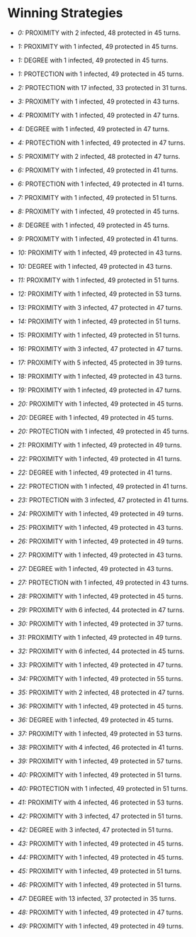 # Winning Strategies

* _0:_ PROXIMITY with 2 infected, 48 protected in 45 turns.


* _1:_ PROXIMITY with 1 infected, 49 protected in 45 turns.


* _1:_ DEGREE with 1 infected, 49 protected in 45 turns.


* _1:_ PROTECTION with 1 infected, 49 protected in 45 turns.


* _2:_ PROTECTION with 17 infected, 33 protected in 31 turns.


* _3:_ PROXIMITY with 1 infected, 49 protected in 43 turns.


* _4:_ PROXIMITY with 1 infected, 49 protected in 47 turns.


* _4:_ DEGREE with 1 infected, 49 protected in 47 turns.


* _4:_ PROTECTION with 1 infected, 49 protected in 47 turns.


* _5:_ PROXIMITY with 2 infected, 48 protected in 47 turns.


* _6:_ PROXIMITY with 1 infected, 49 protected in 41 turns.


* _6:_ PROTECTION with 1 infected, 49 protected in 41 turns.


* _7:_ PROXIMITY with 1 infected, 49 protected in 51 turns.


* _8:_ PROXIMITY with 1 infected, 49 protected in 45 turns.


* _8:_ DEGREE with 1 infected, 49 protected in 45 turns.


* _9:_ PROXIMITY with 1 infected, 49 protected in 41 turns.


* _10:_ PROXIMITY with 1 infected, 49 protected in 43 turns.


* _10:_ DEGREE with 1 infected, 49 protected in 43 turns.


* _11:_ PROXIMITY with 1 infected, 49 protected in 51 turns.


* _12:_ PROXIMITY with 1 infected, 49 protected in 53 turns.


* _13:_ PROXIMITY with 3 infected, 47 protected in 47 turns.


* _14:_ PROXIMITY with 1 infected, 49 protected in 51 turns.


* _15:_ PROXIMITY with 1 infected, 49 protected in 51 turns.


* _16:_ PROXIMITY with 3 infected, 47 protected in 47 turns.


* _17:_ PROXIMITY with 5 infected, 45 protected in 39 turns.


* _18:_ PROXIMITY with 1 infected, 49 protected in 43 turns.


* _19:_ PROXIMITY with 1 infected, 49 protected in 47 turns.


* _20:_ PROXIMITY with 1 infected, 49 protected in 45 turns.


* _20:_ DEGREE with 1 infected, 49 protected in 45 turns.


* _20:_ PROTECTION with 1 infected, 49 protected in 45 turns.


* _21:_ PROXIMITY with 1 infected, 49 protected in 49 turns.


* _22:_ PROXIMITY with 1 infected, 49 protected in 41 turns.


* _22:_ DEGREE with 1 infected, 49 protected in 41 turns.


* _22:_ PROTECTION with 1 infected, 49 protected in 41 turns.


* _23:_ PROTECTION with 3 infected, 47 protected in 41 turns.


* _24:_ PROXIMITY with 1 infected, 49 protected in 49 turns.


* _25:_ PROXIMITY with 1 infected, 49 protected in 43 turns.


* _26:_ PROXIMITY with 1 infected, 49 protected in 49 turns.


* _27:_ PROXIMITY with 1 infected, 49 protected in 43 turns.


* _27:_ DEGREE with 1 infected, 49 protected in 43 turns.


* _27:_ PROTECTION with 1 infected, 49 protected in 43 turns.


* _28:_ PROXIMITY with 1 infected, 49 protected in 45 turns.


* _29:_ PROXIMITY with 6 infected, 44 protected in 47 turns.


* _30:_ PROXIMITY with 1 infected, 49 protected in 37 turns.


* _31:_ PROXIMITY with 1 infected, 49 protected in 49 turns.


* _32:_ PROXIMITY with 6 infected, 44 protected in 45 turns.


* _33:_ PROXIMITY with 1 infected, 49 protected in 47 turns.


* _34:_ PROXIMITY with 1 infected, 49 protected in 55 turns.


* _35:_ PROXIMITY with 2 infected, 48 protected in 47 turns.


* _36:_ PROXIMITY with 1 infected, 49 protected in 45 turns.


* _36:_ DEGREE with 1 infected, 49 protected in 45 turns.


* _37:_ PROXIMITY with 1 infected, 49 protected in 53 turns.


* _38:_ PROXIMITY with 4 infected, 46 protected in 41 turns.


* _39:_ PROXIMITY with 1 infected, 49 protected in 57 turns.


* _40:_ PROXIMITY with 1 infected, 49 protected in 51 turns.


* _40:_ PROTECTION with 1 infected, 49 protected in 51 turns.


* _41:_ PROXIMITY with 4 infected, 46 protected in 53 turns.


* _42:_ PROXIMITY with 3 infected, 47 protected in 51 turns.


* _42:_ DEGREE with 3 infected, 47 protected in 51 turns.


* _43:_ PROXIMITY with 1 infected, 49 protected in 45 turns.


* _44:_ PROXIMITY with 1 infected, 49 protected in 45 turns.


* _45:_ PROXIMITY with 1 infected, 49 protected in 51 turns.


* _46:_ PROXIMITY with 1 infected, 49 protected in 51 turns.


* _47:_ DEGREE with 13 infected, 37 protected in 35 turns.


* _48:_ PROXIMITY with 1 infected, 49 protected in 47 turns.


* _49:_ PROXIMITY with 1 infected, 49 protected in 49 turns.


